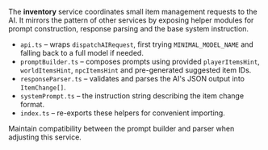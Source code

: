 The **inventory** service coordinates small item management requests to the AI. It mirrors the pattern of other services by exposing helper modules for prompt construction, response parsing and the base system instruction.

* `api.ts` – wraps `dispatchAIRequest`, first trying `MINIMAL_MODEL_NAME` and falling back to a full model if needed.
* `promptBuilder.ts` – composes prompts using provided `playerItemsHint`, `worldItemsHint`, `npcItemsHint` and pre-generated suggested item IDs.
* `responseParser.ts` – validates and parses the AI's JSON output into `ItemChange[]`.
* `systemPrompt.ts` – the instruction string describing the item change format.
* `index.ts` – re-exports these helpers for convenient importing.

Maintain compatibility between the prompt builder and parser when adjusting this service.
